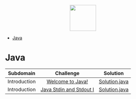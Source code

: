 <p align="center">
    <a href="https://www.hackerrank.com/felipefriserio">
        <img height=85 src="https://d3keuzeb2crhkn.cloudfront.net/hackerrank/assets/styleguide/logo_wordmark-f5c5eb61ab0a154c3ed9eda24d0b9e31.svg">
    </a>
</p>

* [Java](#java)

# Java

|  Subdomain   |                                        Challenge                                             |                                             Solution                                 |
|:------------:|:--------------------------------------------------------------------------------------------:|:------------------------------------------------------------------------------------:|
| Introduction | [Welcome to Java!](https://www.hackerrank.com/challenges/welcome-to-java)                    | [Solution.java](https://github.com/felipefriserio/HackerRank/blob/main/Java/Introduction/Welcome%20to%20Java!/Solution.java)                                                 |
| Introduction | [Java Stdin and Stdout I](https://www.hackerrank.com/challenges/java-stdin-and-stdout-1)     | [Solution.java](https://github.com/felipefriserio/HackerRank/blob/main/Java/Introduction/Stdin%20and%20Stdout%20I/Solution.java)                                                 |




